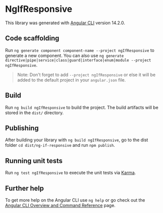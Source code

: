 # NgIfResponsive

This library was generated with [Angular CLI](https://github.com/angular/angular-cli) version 14.2.0.

## Code scaffolding

Run `ng generate component component-name --project ngIfResponsive` to generate a new component. You can also use `ng generate directive|pipe|service|class|guard|interface|enum|module --project ngIfResponsive`.
> Note: Don't forget to add `--project ngIfResponsive` or else it will be added to the default project in your `angular.json` file. 

## Build

Run `ng build ngIfResponsive` to build the project. The build artifacts will be stored in the `dist/` directory.

## Publishing

After building your library with `ng build ngIfResponsive`, go to the dist folder `cd dist/ng-if-responsive` and run `npm publish`.

## Running unit tests

Run `ng test ngIfResponsive` to execute the unit tests via [Karma](https://karma-runner.github.io).

## Further help

To get more help on the Angular CLI use `ng help` or go check out the [Angular CLI Overview and Command Reference](https://angular.io/cli) page.
